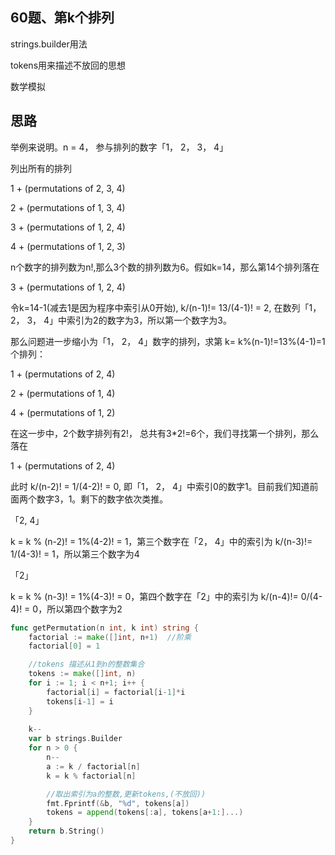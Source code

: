 ## 60题、第k个排列

strings.builder用法

tokens用来描述不放回的思想

数学模拟

## 思路

举例来说明。n = 4， 参与排列的数字「1， 2， 3， 4」

列出所有的排列

1 + (permutations of 2, 3, 4)

2 + (permutations of 1, 3, 4)

3 + (permutations of 1, 2, 4)

4 + (permutations of 1, 2, 3)

n个数字的排列数为n!,那么3个数的排列数为6。假如k=14，那么第14个排列落在

3 + (permutations of 1, 2, 4)

令k=14-1(减去1是因为程序中索引从0开始), k/(n-1)!= 13/(4-1)! = 2, 在数列「1， 2， 3， 4」中索引为2的数字为3，所以第一个数字为3。

那么问题进一步缩小为「1， 2， 4」数字的排列，求第 k= k%(n-1)!=13%(4-1)=1 个排列：

1 + (permutations of 2, 4)

2 + (permutations of 1, 4)

4 + (permutations of 1, 2)

在这一步中，2个数字排列有2!， 总共有3*2!=6个，我们寻找第一个排列，那么落在

1 + (permutations of 2, 4)

此时 k/(n-2)! = 1/(4-2)! = 0, 即「1， 2， 4」中索引0的数字1。目前我们知道前面两个数字3，1。剩下的数字依次类推。

「2, 4」

k = k % (n-2)! = 1%(4-2)! = 1，第三个数字在「2， 4」中的索引为 k/(n-3)!= 1/(4-3)! = 1，所以第三个数字为4

「2」

k = k % (n-3)! = 1%(4-3)! = 0，第四个数字在「2」中的索引为 k/(n-4)!= 0/(4-4)! = 0，所以第四个数字为2

```go
func getPermutation(n int, k int) string {
    factorial := make([]int, n+1)  //阶乘
    factorial[0] = 1 

    //tokens 描述从1到n的整数集合
    tokens := make([]int, n)
    for i := 1; i < n+1; i++ {
        factorial[i] = factorial[i-1]*i
        tokens[i-1] = i
    }
    
    k--
    var b strings.Builder
    for n > 0 {
        n--
        a := k / factorial[n] 
	    k = k % factorial[n]

        //取出索引为a的整数,更新tokens,(不放回))
        fmt.Fprintf(&b, "%d", tokens[a])
        tokens = append(tokens[:a], tokens[a+1:]...)
    }
    return b.String()
}
```

